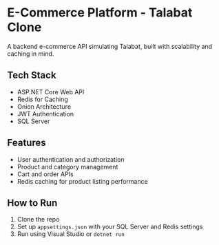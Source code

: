 # E-Commerce Platform - Talabat Clone

A backend e-commerce API simulating Talabat, built with scalability and caching in mind.

##  Tech Stack
- ASP.NET Core Web API
- Redis for Caching
- Onion Architecture
- JWT Authentication
- SQL Server

## Features
- User authentication and authorization
- Product and category management
- Cart and order APIs
- Redis caching for product listing performance

##  How to Run
1. Clone the repo
2. Set up `appsettings.json` with your SQL Server and Redis settings
3. Run using Visual Studio or `dotnet run`

